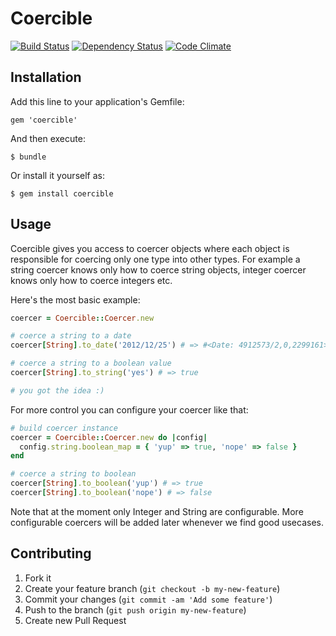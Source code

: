 # Coercible

[![Build Status](https://secure.travis-ci.org/solnic/coercible.png)](http://travis-ci.org/solnic/coercible)
[![Dependency Status](https://gemnasium.com/solnic/coercible.png)](https://gemnasium.com/solnic/coercible)
[![Code Climate](https://codeclimate.com/badge.png)](https://codeclimate.com/github/solnic/coercible)

## Installation

Add this line to your application's Gemfile:

    gem 'coercible'

And then execute:

    $ bundle

Or install it yourself as:

    $ gem install coercible

## Usage

Coercible gives you access to coercer objects where each object is responsible
for coercing only one type into other types. For example a string coercer knows
only how to coerce string objects, integer coercer knows only how to coerce integers
etc.

Here's the most basic example:

```ruby
coercer = Coercible::Coercer.new

# coerce a string to a date
coercer[String].to_date('2012/12/25') # => #<Date: 4912573/2,0,2299161>

# coerce a string to a boolean value
coercer[String].to_string('yes') # => true

# you got the idea :)
```

For more control you can configure your coercer like that:

``` ruby
# build coercer instance
coercer = Coercible::Coercer.new do |config|
  config.string.boolean_map = { 'yup' => true, 'nope' => false }
end

# coerce a string to boolean
coercer[String].to_boolean('yup') # => true
coercer[String].to_boolean('nope') # => false
```

Note that at the moment only Integer and String are configurable. More configurable
coercers will be added later whenever we find good usecases.

## Contributing

1. Fork it
2. Create your feature branch (`git checkout -b my-new-feature`)
3. Commit your changes (`git commit -am 'Add some feature'`)
4. Push to the branch (`git push origin my-new-feature`)
5. Create new Pull Request

